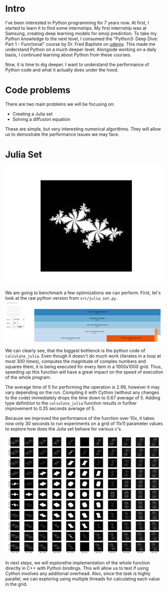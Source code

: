 # Intro

I've been interested in Python programming for 7 years now. At first, I started to learn it to find some internships. My first internship was at Samsung, creating deep learning models for emoji prediction. 
To take my Python knowledge to the next level, I consumed the "Python3: Deep Dive: Part 1 - Functional" course by Dr. Fred Baptiste on [udemy](https://www.udemy.com/course/python-3-deep-dive-part-1/).
This made me understand Python on a much deeper level. Alongside working on a daily basis, I continued learning about Python from these courses.

Now, it is time to dig deeper. I want to understand the performance of Python code and what it actually does under the hood.

# Code problems
There are two main problems we will be focusing on:
* Creating a Julia set
* Solving a diffusion equation

These are simple, but very interesting numerical algorithms. They will allow us to demostrate the performance issues we may face.

# Julia Set
![Julia set](img/julia_set.png)

We are going to benchmark a few optimizations we can perform. First, let's look at the raw python version from `src/julia_set.py`.
![Julia set profile](img/julia_first_prof.png)

We can clearly see, that the biggest bottlenck is the python code of `calculate_julia`. Even though it doesn't do much work (iterates in
a loop at most 300 times), computes the magnitude of complex numbers and squares them, it is being executed for every item in a 1000x1000 grid.
Thus, speeding up this function will have a great impact on the speed of execution of the whole program.

The average time of 5 for performing the operation is 2.99, however it may vary depending on the run.
Compiling it with Cython (without any changes to the code) immediately drops the time down to 0.67 average of 5.
Adding type definition to the `calculate_julia` function results in further improvement to 0.35 seconds average of 5.

Because we improved the performance of the function over 10x, it takes now only 30 seconds
to run experiments on a grid of 11x11 parameter values to explore how does the Julia set
behave for various c's.

![Julia set grid](img/julia_set_grid.png)

In next steps, we will explorethe implementation of the whole function directly in C++ with Python bindings. This will allow us to test
if using Cython involves any additional overhead. Also, since the task is highly parallel, we can exploring using multiple threads
for calculating each value in the grid.

